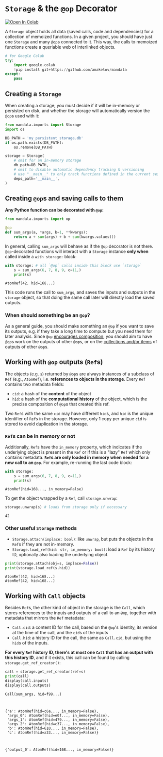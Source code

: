 # `Storage` & the `@op` Decorator
<a href="https://colab.research.google.com/github/amakelov/mandala/blob/master/docs_source/topics/01_storage_and_ops.ipynb"> 
  <img src="https://colab.research.google.com/assets/colab-badge.svg" alt="Open In Colab"/> </a>

A `Storage` object holds all data (saved calls, code and dependencies) for a
collection of memoized functions. In a given project, you should have just one
`Storage` and many `@op`s connected to it. This way, the calls to memoized
functions create a queriable web of interlinked objects.  


```python
# for Google Colab
try:
    import google.colab
    !pip install git+https://github.com/amakelov/mandala
except:
    pass
```

## Creating a `Storage`

When creating a storage, you must decide if it will be in-memory or persisted on
disk, and whether the storage will automatically version the `@op`s used with
it:


```python
from mandala.imports import Storage
import os

DB_PATH = 'my_persistent_storage.db'
if os.path.exists(DB_PATH):
    os.remove(DB_PATH)

storage = Storage(
    # omit for an in-memory storage
    db_path=DB_PATH,
    # omit to disable automatic dependency tracking & versioning
    # use "__main__" to only track functions defined in the current session
    deps_path='__main__', 
)
```

## Creating `@op`s and saving calls to them
**Any Python function can be decorated with `@op`**:


```python
from mandala.imports import op

@op 
def sum_args(a, *args, b=1, **kwargs):
    return a + sum(args) + b + sum(kwargs.values())
```

In general, calling `sum_args` will behave as if the `@op` decorator is not
there. `@op`-decorated functions will interact with a `Storage` instance **only
when** called inside a `with storage:` block:


```python
with storage: # all `@op` calls inside this block use `storage`
    s = sum_args(6, 7, 8, 9, c=11,)
    print(s)
```

    AtomRef(42, hid=168...)


This code runs the call to `sum_args`, and saves the inputs and outputs in the
`storage` object, so that doing the same call later will directly load the saved
outputs.

### When should something be an `@op`?
As a general guide, you should make something an `@op` if you want to save its
outputs, e.g. if they take a long time to compute but you need them for later
analysis. Since `@op` [encourages
composition](https://amakelov.github.io/mandala/02_retracing/#how-op-encourages-composition),
you should aim to have `@op`s work on the outputs of other `@op`s, or on the
[collections and/or items](https://amakelov.github.io/mandala/05_collections/)
of outputs of other `@op`s.

## Working with `@op` outputs (`Ref`s)
The objects (e.g. `s`) returned by `@op`s are always instances of a subclass of
`Ref` (e.g., `AtomRef`), i.e.  **references to objects in the storage**. Every
`Ref` contains two metadata fields:

- `cid`: a hash of the **content** of the object
- `hid`: a hash of the **computational history** of the object, which is the precise
composition of `@op`s that created this ref.  

Two `Ref`s with the same `cid` may have different `hid`s, and `hid` is the
unique identifier of `Ref`s in the storage. However, only 1 copy per unique
`cid` is stored to avoid duplication in the storage.

### `Ref`s can be in memory or not
Additionally, `Ref`s have the `in_memory` property, which indicates if the
underlying object is present in the `Ref` or if this is a "lazy" `Ref` which
only contains metadata. **`Ref`s are only loaded in memory when needed for a new
call to an `@op`**. For example, re-running the last code block:


```python
with storage: 
    s = sum_args(6, 7, 8, 9, c=11,)
    print(s)
```

    AtomRef(hid=168..., in_memory=False)


To get the object wrapped by a `Ref`, call `storage.unwrap`:


```python
storage.unwrap(s) # loads from storage only if necessary
```




    42



### Other useful `Storage` methods

- `Storage.attach(inplace: bool)`: like `unwrap`, but puts the objects in the
`Ref`s if they are not in-memory.
- `Storage.load_ref(hid: str, in_memory: bool)`: load a `Ref` by its history ID,
optionally also loading the underlying object.


```python
print(storage.attach(obj=s, inplace=False))
print(storage.load_ref(s.hid))
```

    AtomRef(42, hid=168...)
    AtomRef(42, hid=168...)


## Working with `Call` objects
Besides `Ref`s, the other kind of object in the storage is the `Call`, which
stores references to the inputs and outputs of a call to an `@op`, together with
metadata that mirrors the `Ref` metadata:

- `Call.cid`: a content ID for the call, based on the `@op`'s identity, its
version at the time of the call, and the `cid`s of the inputs
- `Call.hid`: a history ID for the call, the same as `Call.cid`, but using the 
`hid`s of the inputs.

**For every `Ref` history ID, there's at most one `Call` that has an output with
this history ID**, and if it exists, this call can be found by calling
`storage.get_ref_creator()`: 


```python
call = storage.get_ref_creator(ref=s)
print(call)
display(call.inputs)
display(call.outputs)
```

    Call(sum_args, hid=f99...)



    {'a': AtomRef(hid=c6a..., in_memory=False),
     'args_0': AtomRef(hid=e0f..., in_memory=False),
     'args_1': AtomRef(hid=479..., in_memory=False),
     'args_2': AtomRef(hid=c37..., in_memory=False),
     'b': AtomRef(hid=610..., in_memory=False),
     'c': AtomRef(hid=a33..., in_memory=False)}



    {'output_0': AtomRef(hid=168..., in_memory=False)}

